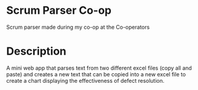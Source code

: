 # Scrum Parser Co-op
Scrum parser made during my co-op at the Co-operators

# Description
A mini web app that parses text from two different excel files (copy all and paste) and creates a new text that can be copied into a new excel file to create a chart displaying the effectiveness of defect resolution.

